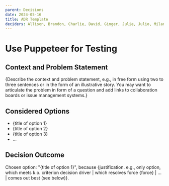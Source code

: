 ```yaml
---
parent: Decisions
date: 2024-05-16
title: ADR Template
deciders: Allison, Brandon, Charlie, David, Ginger, Julie, Julio, Milana, Nikolas, Riana, Wenzhe
---
```


# Use Puppeteer for Testing

## Context and Problem Statement

{Describe the context and problem statement, e.g., in free form using two to three sentences or in the form of an illustrative story.
 You may want to articulate the problem in form of a question and add links to collaboration boards or issue management systems.}

## Considered Options

* {title of option 1}
* {title of option 2}
* {title of option 3}
* … <!-- numbers of options can vary -->

## Decision Outcome

Chosen option: "{title of option 1}", because
{justification. e.g., only option, which meets k.o. criterion decision driver | which resolves force {force} | … | comes out best (see below)}.
